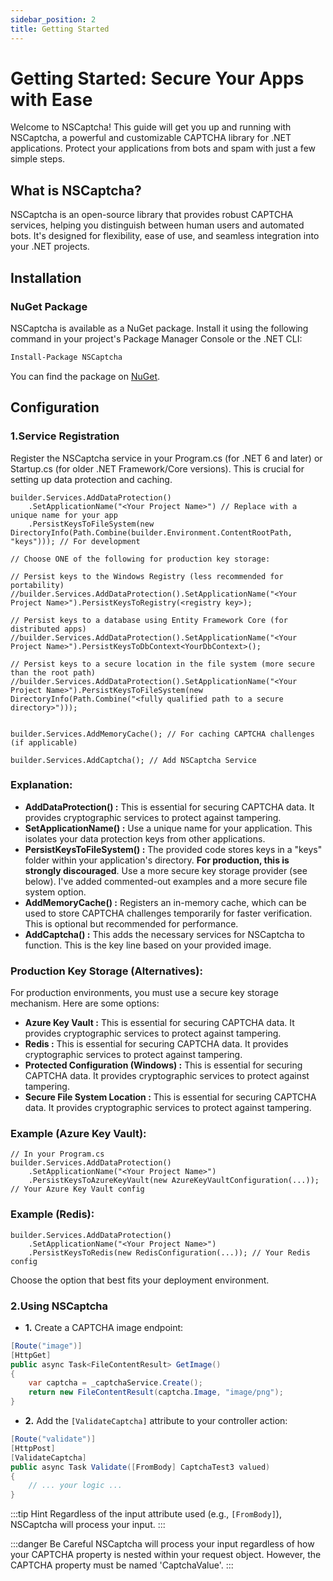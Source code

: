 ```yaml
---
sidebar_position: 2
title: Getting Started
---
```



# Getting Started: Secure Your Apps with Ease

Welcome to NSCaptcha! This guide will get you up and running with NSCaptcha, a powerful and customizable CAPTCHA library for .NET applications. Protect your applications from bots and spam with just a few simple steps.

## What is NSCaptcha?

NSCaptcha is an open-source library that provides robust CAPTCHA services, helping you distinguish between human users and automated bots. It's designed for flexibility, ease of use, and seamless integration into your .NET projects.

## Installation

### NuGet Package

NSCaptcha is available as a NuGet package. Install it using the following command in your project's Package Manager Console or the .NET CLI:

```bash
Install-Package NSCaptcha
```
You can find the package on [NuGet](https://www.nuget.org/packages/NSCaptcha/).

## Configuration

### 1.Service Registration
Register the NSCaptcha service in your Program.cs (for .NET 6 and later) or Startup.cs (for older .NET Framework/Core versions). This is crucial for setting up data protection and caching.

```csharp{numberLines,highlightLines=[2,5]}
builder.Services.AddDataProtection()
    .SetApplicationName("<Your Project Name>") // Replace with a unique name for your app
    .PersistKeysToFileSystem(new DirectoryInfo(Path.Combine(builder.Environment.ContentRootPath, "keys"))); // For development

// Choose ONE of the following for production key storage:

// Persist keys to the Windows Registry (less recommended for portability)
//builder.Services.AddDataProtection().SetApplicationName("<Your Project Name>").PersistKeysToRegistry(<registry key>);

// Persist keys to a database using Entity Framework Core (for distributed apps)
//builder.Services.AddDataProtection().SetApplicationName("<Your Project Name>").PersistKeysToDbContext<YourDbContext>();

// Persist keys to a secure location in the file system (more secure than the root path)
//builder.Services.AddDataProtection().SetApplicationName("<Your Project Name>").PersistKeysToFileSystem(new DirectoryInfo(Path.Combine("<fully qualified path to a secure directory>")));


builder.Services.AddMemoryCache(); // For caching CAPTCHA challenges (if applicable)

builder.Services.AddCaptcha(); // Add NSCaptcha Service
```
### Explanation:
- **AddDataProtection() :** This is essential for securing CAPTCHA data. It provides cryptographic services to protect against tampering.
- **SetApplicationName() :** Use a unique name for your application. This isolates your data protection keys from other applications.
- **PersistKeysToFileSystem() :** The provided code stores keys in a "keys" folder within your application's directory. **For production, this is strongly discouraged**. Use a more secure key storage provider (see below). I've added commented-out examples and a more secure file system option.
- **AddMemoryCache() :** Registers an in-memory cache, which can be used to store CAPTCHA challenges temporarily for faster verification. This is optional but recommended for performance.
- **AddCaptcha() :** This adds the necessary services for NSCaptcha to function. This is the key line based on your provided image.

### Production Key Storage (Alternatives):
For production environments, you must use a secure key storage mechanism. Here are some options:
- **Azure Key Vault :** This is essential for securing CAPTCHA data. It provides cryptographic services to protect against tampering.
- **Redis :** This is essential for securing CAPTCHA data. It provides cryptographic services to protect against tampering.
- **Protected Configuration (Windows) :** This is essential for securing CAPTCHA data. It provides cryptographic services to protect against tampering.
- **Secure File System Location :** This is essential for securing CAPTCHA data. It provides cryptographic services to protect against tampering.

### Example (Azure Key Vault):

```csharp{numberLines,highlightLines=[2,5]}
// In your Program.cs
builder.Services.AddDataProtection()
    .SetApplicationName("<Your Project Name>")
    .PersistKeysToAzureKeyVault(new AzureKeyVaultConfiguration(...)); // Your Azure Key Vault config
```

### Example (Redis):

```csharp{numberLines,highlightLines=[2,5]}
builder.Services.AddDataProtection()
    .SetApplicationName("<Your Project Name>")
    .PersistKeysToRedis(new RedisConfiguration(...)); // Your Redis config
```

Choose the option that best fits your deployment environment.

### 2.Using NSCaptcha

- **1.** Create a CAPTCHA image endpoint:
````csharp
[Route("image")]
[HttpGet]
public async Task<FileContentResult> GetImage()
{
    var captcha = _captchaService.Create();
    return new FileContentResult(captcha.Image, "image/png");
}
````
- **2.** Add the `[ValidateCaptcha]` attribute to your controller action:
````csharp
[Route("validate")]
[HttpPost]
[ValidateCaptcha]
public async Task Validate([FromBody] CaptchaTest3 valued)
{
    // ... your logic ...
}
````
:::tip Hint
Regardless of the input attribute used (e.g., `[FromBody]`), NSCaptcha will process your input.
:::

:::danger Be Careful
NSCaptcha will process your input regardless of how your CAPTCHA property is nested within your request object.
  However, the CAPTCHA property must be named 'CaptchaValue'.
:::